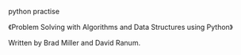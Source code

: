 python practise

《Problem Solving with Algorithms and Data Structures using Python》

Written by Brad Miller and David Ranum.